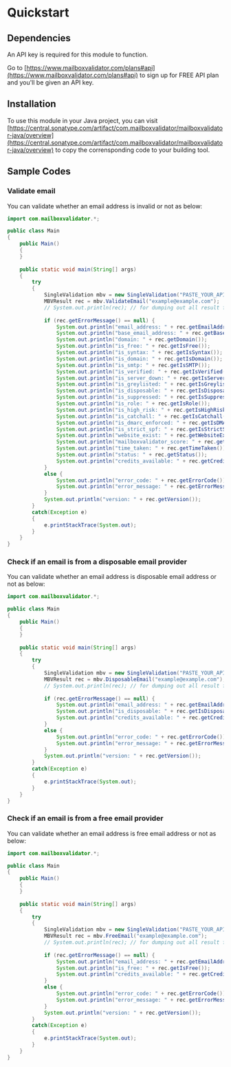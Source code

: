 # Quickstart

## Dependencies

An API key is required for this module to function.

Go to [https://www.mailboxvalidator.com/plans#api](https://www.mailboxvalidator.com/plans#api) to sign up for FREE API plan and you'll be given an API key.

## Installation

To use this module in your Java project, you can visit [https://central.sonatype.com/artifact/com.mailboxvalidator/mailboxvalidator-java/overview](https://central.sonatype.com/artifact/com.mailboxvalidator/mailboxvalidator-java/overview) to copy the corrensponding code to your building tool.

## Sample Codes

### Validate email

You can validate whether an email address is invalid or not as below:

```java
import com.mailboxvalidator.*;

public class Main 
{
	public Main() 
	{
	}
	
	public static void main(String[] args) 
	{
		try
		{
			SingleValidation mbv = new SingleValidation("PASTE_YOUR_API_KEY_HERE");
			MBVResult rec = mbv.ValidateEmail("example@example.com");
			// System.out.println(rec); // for dumping out all result fields
			
			if (rec.getErrorMessage() == null) {
				System.out.println("email_address: " + rec.getEmailAddress());
				System.out.println("base_email_address: " + rec.getBaseEmailAddress());
				System.out.println("domain: " + rec.getDomain());
				System.out.println("is_free: " + rec.getIsFree());
				System.out.println("is_syntax: " + rec.getIsSyntax());
				System.out.println("is_domain: " + rec.getIsDomain());
				System.out.println("is_smtp: " + rec.getIsSMTP());
				System.out.println("is_verified: " + rec.getIsVerified());
				System.out.println("is_server_down: " + rec.getIsServerDown());
				System.out.println("is_greylisted: " + rec.getIsGreylisted());
				System.out.println("is_disposable: " + rec.getIsDisposable());
				System.out.println("is_suppressed: " + rec.getIsSuppressed());
				System.out.println("is_role: " + rec.getIsRole());
				System.out.println("is_high_risk: " + rec.getIsHighRisk());
				System.out.println("is_catchall: " + rec.getIsCatchall());
				System.out.println("is_dmarc_enforced: " + rec.getIsDMARCEnforced());
				System.out.println("is_strict_spf: " + rec.getIsStrictSPF());
				System.out.println("website_exist: " + rec.getWebsiteExist());
				System.out.println("mailboxvalidator_score: " + rec.getMailboxValidatorScore());
				System.out.println("time_taken: " + rec.getTimeTaken());
				System.out.println("status: " + rec.getStatus());
				System.out.println("credits_available: " + rec.getCreditsAvailable());
			}
			else {
				System.out.println("error_code: " + rec.getErrorCode());
				System.out.println("error_message: " + rec.getErrorMessage());
			}
			System.out.println("version: " + rec.getVersion());
		}
		catch(Exception e)
		{
			e.printStackTrace(System.out);
		}
	}
}
```

### Check if an email is from a disposable email provider

You can validate whether an email address is disposable email address or not as below:

```java
import com.mailboxvalidator.*;

public class Main 
{
	public Main() 
	{
	}
	
	public static void main(String[] args) 
	{
		try
		{
			SingleValidation mbv = new SingleValidation("PASTE_YOUR_API_KEY_HERE");
			MBVResult rec = mbv.DisposableEmail("example@example.com");
			// System.out.println(rec); // for dumping out all result fields
			
			if (rec.getErrorMessage() == null) {
				System.out.println("email_address: " + rec.getEmailAddress());
				System.out.println("is_disposable: " + rec.getIsDisposable());
				System.out.println("credits_available: " + rec.getCreditsAvailable());
			}
			else {
				System.out.println("error_code: " + rec.getErrorCode());
				System.out.println("error_message: " + rec.getErrorMessage());
			}
			System.out.println("version: " + rec.getVersion());
		}
		catch(Exception e)
		{
			e.printStackTrace(System.out);
		}
	}
}
```

### Check if an email is from a free email provider

You can validate whether an email address is free email address or not as below:

```java
import com.mailboxvalidator.*;

public class Main 
{
	public Main() 
	{
	}
	
	public static void main(String[] args) 
	{
		try
		{
			SingleValidation mbv = new SingleValidation("PASTE_YOUR_API_KEY_HERE");
			MBVResult rec = mbv.FreeEmail("example@example.com");
			// System.out.println(rec); // for dumping out all result fields
			
			if (rec.getErrorMessage() == null) {
				System.out.println("email_address: " + rec.getEmailAddress());
				System.out.println("is_free: " + rec.getIsFree());
				System.out.println("credits_available: " + rec.getCreditsAvailable());
			}
			else {
				System.out.println("error_code: " + rec.getErrorCode());
				System.out.println("error_message: " + rec.getErrorMessage());
			}
			System.out.println("version: " + rec.getVersion());
		}
		catch(Exception e)
		{
			e.printStackTrace(System.out);
		}
	}
}
```
